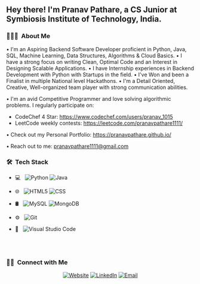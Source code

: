 <h2> Hey there! I'm Pranav Pathare, a CS Junior at Symbiosis Institute of Technology, India.</h2>

<h3> 👨🏻‍💻 &nbsp;About Me </h3>

• I'm an Aspiring Backend Software Developer proficient in Python, Java, SQL, Machine Learning, Data Structures, Algorithms & Cloud Basics.
• I have a strong focus on writing Clean, Optimal Code and an Interest in Designing Scalable Applications.
• I have Internship experiences in Backend Development with Python with Startups in the field.
• I've Won and been a Finalist in multiple National level Hackathons.
• I'm a Detail Oriented, Creative, Well-organized team player with strong communication abilities.

• I'm an avid Competitive Programmer and love solving algorithmic problems. I regularly participate on:

- CodeChef 4 Star: https://www.codechef.com/users/pranav_1015
- LeetCode weekly contests: https://leetcode.com/pranavpathare1111/

• Check out my Personal Portfolio: https://pranavpathare.github.io/

• Reach out to me: pranavpathare1111@gmail.com

<h3> 🛠 &nbsp;Tech Stack</h3>

- 💻 &nbsp;
  ![Python](https://img.shields.io/badge/-Python-333333?style=flat&logo=python)
  ![Java](https://img.shields.io/badge/-Java-333333?style=flat&logo=Java&logoColor=007396)

- 🌐 &nbsp;
  ![HTML5](https://img.shields.io/badge/-HTML5-333333?style=flat&logo=HTML5)
  ![CSS](https://img.shields.io/badge/-CSS-333333?style=flat&logo=CSS3&logoColor=1572B6)

- 🛢 &nbsp;
  ![MySQL](https://img.shields.io/badge/-MySQL-333333?style=flat&logo=mysql)
  ![MongoDB](https://img.shields.io/badge/-MongoDB-333333?style=flat&logo=mongodb)
- ⚙️ &nbsp;
  ![Git](https://img.shields.io/badge/-Git-333333?style=flat&logo=git)
- 🔧 &nbsp;
  ![Visual Studio Code](https://img.shields.io/badge/-Visual%20Studio%20Code-333333?style=flat&logo=visual-studio-code&logoColor=007ACC)

<br/>

<br/>

<h3> 🤝🏻 &nbsp;Connect with Me </h3>

<p align="center">
<a href="https://pranavpathare.github.io/"><img alt="Website" src="https://img.shields.io/badge/Website-pranavpathare.com-blue?style=flat-square&logo=google-chrome"></a>
<a href="https://www.linkedin.com/in/pranavpathare/"><img alt="LinkedIn" src="https://img.shields.io/badge/LinkedIn-PranavPathare-blue?style=flat-square&logo=linkedin"></a>
<a href="mailto:pranavpathare1111@gmail.com"><img alt="Email" src="https://img.shields.io/badge/Email-pranavpathare1111@gmail.com-blue?style=flat-square&logo=gmail"></a>
</p>
